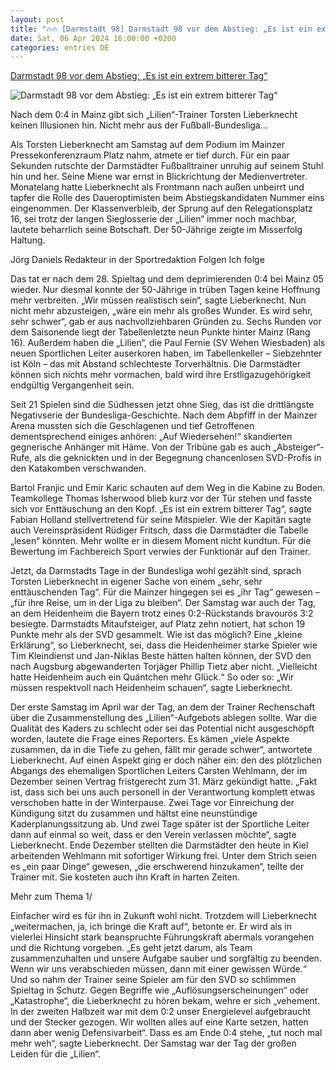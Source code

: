 ```yaml
---
layout: post
title: "🔥🔥 [Darmstadt 98] Darmstadt 98 vor dem Abstieg: „Es ist ein extrem bitterer Tag“"
date: Sat, 06 Apr 2024 16:00:00 +0200
categories: entries DE
---
```

[Darmstadt 98 vor dem Abstieg: „Es ist ein extrem bitterer Tag“](https://www.faz.net/aktuell/sport/rhein-main-sport/darmstadt-98/darmstadt-98-vor-bundesliga-abstieg-nach-0-4-bei-mainz-05-19636678.html)

![Darmstadt 98 vor dem Abstieg: „Es ist ein extrem bitterer Tag“](https://media1.faz.net/ppmedia/aktuell/sport/2665955727/1.9636687/facebook_teaser/augen-zu-und-durch.jpg)

Nach dem 0:4 in Mainz gibt sich „Lilien“-Trainer Torsten Lieberknecht keinen Illusionen hin. Nicht mehr aus der Fußball-Bundesliga...

Als Torsten Lieberknecht am Samstag auf dem Podium im Mainzer Pressekonferenzraum Platz nahm, atmete er tief durch. Für ein paar Sekunden rutschte der Darmstädter Fußballtrainer unruhig auf seinem Stuhl hin und her. Seine Miene war ernst in Blickrichtung der Medienvertreter. Monatelang hatte Lieberknecht als Frontmann nach außen unbeirrt und tapfer die Rolle des Daueroptimisten beim Abstiegskandidaten Nummer eins eingenommen. Der Klassenverbleib, der Sprung auf den Relegationsplatz 16, sei trotz der langen Sieglosserie der „Lilien“ immer noch machbar, lautete beharrlich seine Botschaft. Der 50-Jährige zeigte im Misserfolg Haltung.

Jörg Daniels Redakteur in der Sportredaktion Folgen Ich folge

Das tat er nach dem 28. Spieltag und dem deprimierenden 0:4 bei Mainz 05 wieder. Nur diesmal konnte der 50-Jährige in trüben Tagen keine Hoffnung mehr verbreiten. „Wir müssen realistisch sein“, sagte Lieberknecht. Nun nicht mehr abzusteigen, „wäre ein mehr als großes Wunder. Es wird sehr, sehr schwer“, gab er aus nachvollziehbaren Gründen zu. Sechs Runden vor dem Saisonende liegt der Tabellenletzte neun Punkte hinter Mainz (Rang 16). Außerdem haben die „Lilien“, die Paul Fernie (SV Wehen Wiesbaden) als neuen Sportlichen Leiter auserkoren haben, im Tabellenkeller – Siebzehnter ist Köln – das mit Abstand schlechteste Torverhältnis. Die Darmstädter können sich nichts mehr vormachen, bald wird ihre Erstligazugehörigkeit endgültig Vergangenheit sein.

Seit 21 Spielen sind die Südhessen jetzt ohne Sieg, das ist die drittlängste Negativserie der Bundesliga-Geschichte. Nach dem Abpfiff in der Mainzer Arena mussten sich die Geschlagenen und tief Getroffenen dementsprechend einiges anhören: „Auf Wiedersehen!“ skandierten gegnerische Anhänger mit Häme. Von der Tribüne gab es auch „Absteiger“-Rufe, als die geknickten und in der Begegnung chancenlosen SVD-Profis in den Katakomben verschwanden.

Bartol Franjic und Emir Karic schauten auf dem Weg in die Kabine zu Boden. Teamkollege Thomas Isherwood blieb kurz vor der Tür stehen und fasste sich vor Enttäuschung an den Kopf. „Es ist ein extrem bitterer Tag“, sagte Fabian Holland stellvertretend für seine Mitspieler. Wie der Kapitän sagte auch Vereinspräsident Rüdiger Fritsch, dass die Darmstädter die Tabelle „lesen“ könnten. Mehr wollte er in diesem Moment nicht kundtun. Für die Bewertung im Fachbereich Sport verwies der Funktionär auf den Trainer.

Jetzt, da Darmstadts Tage in der Bundesliga wohl gezählt sind, sprach Torsten Lieberknecht in eigener Sache von einem „sehr, sehr enttäuschenden Tag“. Für die Mainzer hingegen sei es „ihr Tag“ gewesen – „für ihre Reise, um in der Liga zu bleiben“. Der Samstag war auch der Tag, an dem Heidenheim die Bayern trotz eines 0:2-Rückstands bravourös 3:2 besiegte. Darmstadts Mitaufsteiger, auf Platz zehn notiert, hat schon 19 Punkte mehr als der SVD gesammelt. Wie ist das möglich? Eine „kleine Erklärung“, so Lieberknecht, sei, dass die Heidenheimer starke Spieler wie Tim Kleindienst und Jan-Niklas Beste hätten halten können, der SVD den nach Augsburg abgewanderten Torjäger Phillip Tietz aber nicht. „Vielleicht hatte Heidenheim auch ein Quäntchen mehr Glück.“ So oder so: „Wir müssen respektvoll nach Heidenheim schauen“, sagte Lieberknecht.

Der erste Samstag im April war der Tag, an dem der Trainer Rechenschaft über die Zusammenstellung des „Lilien“-Aufgebots ablegen sollte. War die Qualität des Kaders zu schlecht oder sei das Potential nicht ausgeschöpft worden, lautete die Frage eines Reporters. Es kämen „viele Aspekte zusammen, da in die Tiefe zu gehen, fällt mir gerade schwer“, antwortete Lieberknecht. Auf einen Aspekt ging er doch näher ein: den des plötzlichen Abgangs des ehemaligen Sportlichen Leiters Carsten Wehlmann, der im Dezember seinen Vertrag fristgerecht zum 31. März gekündigt hatte. „Fakt ist, dass sich bei uns auch personell in der Verantwortung komplett etwas verschoben hatte in der Winterpause. Zwei Tage vor Einreichung der Kündigung sitzt du zusammen und hältst eine neunstündige Kaderplanungssitzung ab. Und zwei Tage später ist der Sportliche Leiter dann auf einmal so weit, dass er den Verein verlassen möchte“, sagte Lieberknecht. Ende Dezember stellten die Darmstädter den heute in Kiel arbeitenden Wehlmann mit sofortiger Wirkung frei. Unter dem Strich seien es „ein paar Dinge“ gewesen, „die erschwerend hinzukamen“, teilte der Trainer mit. Sie kosteten auch ihn Kraft in harten Zeiten.

Mehr zum Thema 1/

Einfacher wird es für ihn in Zukunft wohl nicht. Trotzdem will Lieberknecht „weitermachen, ja, ich bringe die Kraft auf“, betonte er. Er wird als in vielerlei Hinsicht stark beanspruchte Führungskraft abermals vorangehen und die Richtung vorgeben. „Es geht jetzt darum, als Team zusammenzuhalten und unsere Aufgabe sauber und sorgfältig zu beenden. Wenn wir uns verabschieden müssen, dann mit einer gewissen Würde.“ Und so nahm der Trainer seine Spieler am für den SVD so schlimmen Spieltag in Schutz. Gegen Begriffe wie „Auflösungserscheinungen“ oder „Katastrophe“, die Lieberknecht zu hören bekam, wehre er sich „vehement. In der zweiten Halbzeit war mit dem 0:2 unser Energielevel aufgebraucht und der Stecker gezogen. Wir wollten alles auf eine Karte setzen, hatten dann aber wenig Defensivarbeit“. Dass es am Ende 0:4 stehe, „tut noch mal mehr weh“, sagte Lieberknecht. Der Samstag war der Tag der großen Leiden für die „Lilien“.


